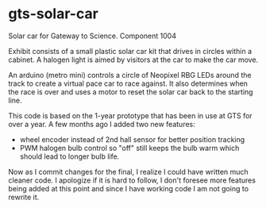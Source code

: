 # gts-solar-car
Solar car for Gateway to Science. Component 1004

Exhibit consists of a small plastic solar car kit that drives in circles within a cabinet.
A halogen light is aimed by visitors at the car to make the car move.

An arduino (metro mini) controls a circle of Neopixel RBG LEDs around the track to create a virtual pace car to race against.
It also determines when the race is over and uses a motor to reset the solar car back to the starting line.


This code is based on the 1-year prototype that has been in use at GTS for over a year. 
A few months ago I added two new features:
- wheel encoder instead of 2nd hall sensor for better position tracking
- PWM halogen bulb control so "off" still keeps the bulb warm which should lead to longer bulb life.

Now as I commit changes for the final, I realize I could have written much cleaner code. I apologize if it is hard to follow, I don't foresee more features being added at this point and since I have working code I am not going to rewrite it. 
